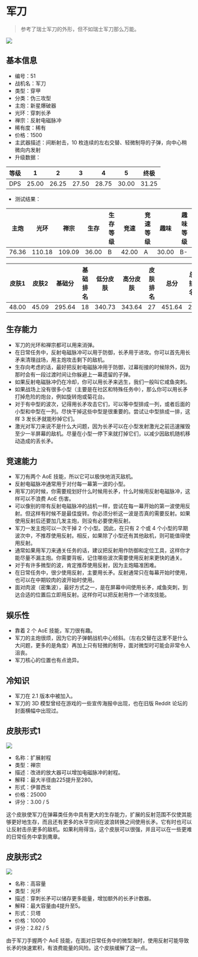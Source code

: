 # 军刀

> 参考了瑞士军刀的外形，但不如瑞士军刀那么万能。

<img src="/ships/ship_51.png" style={{zoom:1}}/>

## 基本信息

- 编号：51
- 战机名：军刀
- 类型：穿甲
- 分类：伪三攻型
- 主炮：新星爆破器
- 光环：穿刺长矛
- 禅宗：反射电磁脉冲
- 稀有度：稀有
- 价格：1500
- 主武器描述：间断射击，10 枚连续的左右交替、轻微制导的子弹，向中心稍微向内发射
- 升级数据：

| 等级 | 1 | 2 | 3 | 4 | 5 | 终极 |
|--|--|--|--|--|--|--|
| DPS | 25.00 | 26.25 | 27.50 | 28.75 | 30.00 | 31.25 |

- 测试结果：

| 主炮 | 光环 | 禅宗 | 生存 | 生存等级 | 竞速 | 竞速等级 | 趣味 | 趣味等级 |
|--|--|--|--|--|--|--|--|--|
| 76.36 | 110.18 | 109.09 | 36.00 | B | 42.00 | A | 30.00 | B- |

| 皮肤1 | 皮肤2 | 基础分 | 基础排名 | 低分皮肤 | 高分皮肤 | 皮肤排名 | 总分 | 总排名 |
|--|--|--|--|--|--|--|--|--|
| 48.00 | 45.09 | 295.64 | 18 | 340.73 | 343.64 | 27 | 451.64 | 26 |

## 生存能力

- 军刀的光环和禅宗都可以用来消弹。
- 在日常任务中，反射电磁脉冲可以用于防御，长矛用于进攻。你可以首先用长矛来清理战场，用主炮攻击剩下的敌机。
- 生存向考虑的话，最好把反射电磁脉冲用于防御，过幕衔接的时候除外，因为那时会有一段过渡时间让你躲避上一幕遗留的子弹。
- 如果反射电磁脉冲仍在冷却，你可以用长矛来逃生，我们一般叫它咸鱼突刺。
- 如果战场上没有很多小型（主要是在社区和特殊任务中），那么你可以用长矛打掉危险的炮台，例如旋转炮或菊花台。
- 对于有中型的波次，记得用长矛攻击它们，可以等中型排成一列，或者后面的小型和中型在一列。尽快干掉这些中型是很重要的。尝试让中型排成一排，这样 3 发长矛就能秒掉它们。
- 激光对军刀来说不是什么大问题，因为长矛可以在小型发射激光之前迅速摧毁至少一半屏幕的敌机。尽量在小型一停下来就打掉它们，以减少因敌机随机移动造成的丢长矛。

## 竞速能力

- 军刀有两个 AoE 技能，所以它可以极快地消灭敌机。
- 反射电磁脉冲通常用于对付每一幕第一波的小型。
- 用军刀的时候，你需要规划好什么时候用长矛，什么时候用反射电磁脉冲，这样可以不浪费 AoE 伤害。
- 可以像别的带有反射电磁脉冲的战机一样，尝试在每一幕开始的第一波使用反射。但这样有时候不是最佳旋转。你必须分析这一波是否真的需要反射。如果使用反射后还要加几发主炮，则没有必要使用反射。
- 军刀一发主炮可以一次干掉 2 个小型。因此，在只有 2 个或 4 个小型的早期波次中，不推荐使用反射。相反，如果除了小型还有其他敌机，则可能值得使用反射。
- 通常如果用军刀来通关任务的话，建议把反射用作防御和定位工具，这样你才能尽量不漏主炮。你需要背板，记住哪些波次需要使用反射来更快的通关。
- 对于有许多微型的波，肯定推荐使用反射，因为主炮瞄准困难。
- 在日常任务中，很少使用反射，主要用长矛。反射通常只在每幕开始时使用，也可以在中期较肉的波开始时使用。
- 面对肉波（密集波），最好方式之一，是在屏幕中间使用长矛，咸鱼突刺，到达合适的位置后立即用反射。这样你可以把反射用作一个进攻技能。

## 娱乐性

- 靠着 2 个 AoE 技能，军刀很有趣。
- 军刀的主炮很烦，因为它的子弹朝战机中心倾斜。（左右交替在这里不是什么大问题，更多的是角度）再加上只有轻微的制导，面对微型时可能会非常令人沮丧。
- 军刀核心的位置也有点诡异。

## 冷知识

- 军刀在 2.1 版本中被加入。
- 军刀的 3D 模型曾经在游戏的一些宣传海报中出现，也在旧版 Reddit 论坛的封面横幅中出现过。

## 皮肤形式1

<img src="/ships/ship_51_apex_1.png" style={{zoom:1}}/>

- 名称：扩展射程
- 类型：禅宗
- 描述：改进的放大器可以增加电磁脉冲的射程。
- 解释：最大半径由225提升至280。
- 形式：伊普西龙
- 价格：25000
- 评分：3.00 / 5

这个皮肤使军刀在弹幕类任务中具有更大的生存能力，扩展的反射范围不仅使其能够更好地生存，而且还有更多的水平空间在波浪转换之间使用长矛。它有时也可以让反射击杀更多的敌机。如果利用得当，这个皮肤可以很强，并且可以在一些更难的日常任务中拿到鹰章。

## 皮肤形式2

<img src="/ships/ship_51_apex_2.png" style={{zoom:1}}/>

- 名称：高容量
- 类型：光环
- 描述：穿刺长矛可以储存更多能量，增加额外的长矛计数器。
- 解释：最大容量由4提升至5。
- 形式：贝塔
- 价格：10000
- 评分：2.82 / 5

由于军刀手握两个 AoE 技能，在面对日常任务中的微型海时，使用反射可能导致长矛的快速累积，有浪费能量的风险。这个皮肤缓解了这一点。
